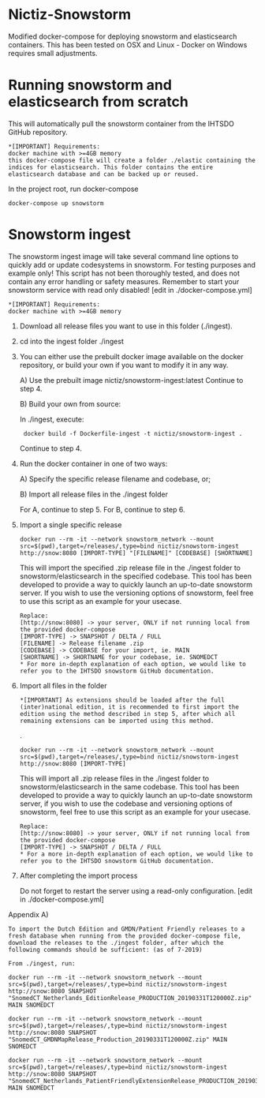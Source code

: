 # Nictiz-Snowstorm
Modified docker-compose for deploying snowstorm and elasticsearch containers. This has been tested on OSX and Linux - Docker on Windows requires small adjustments.

# Running snowstorm and elasticsearch from scratch
This will automatically pull the snowstorm container from the IHTSDO GitHub repository.

    *[IMPORTANT] Requirements: 
    docker machine with >=4GB memory
    this docker-compose file will create a folder ./elastic containing the indices for elasticsearch. This folder contains the entire elasticsearch database and can be backed up or reused.

In the project root, run docker-compose
    
    docker-compose up snowstorm

    
# Snowstorm ingest
The snowstorm ingest image will take several command line options to quickly add or update codesystems in snowstorm.
For testing purposes and example only! This script has not been thoroughly tested, and does not contain any error handling or safety measures.
Remember to start your snowstorm service with read only disabled! [edit in ./docker-compose.yml]

    *[IMPORTANT] Requirements: 
    docker machine with >=4GB memory

1) Download all release files you want to use in this folder (./ingest).

2) cd into the ingest folder ./ingest

3) You can either use the prebuilt docker image available on the docker repository, or build your own if you want to modify it in any way.

    A) Use the prebuilt image nictiz/snowstorm-ingest:latest
    Continue to step 4.

    B) Build your own from source:
    
    In ./ingest, execute:

        docker build -f Dockerfile-ingest -t nictiz/snowstorm-ingest .
    Continue to step 4.

4) Run the docker container in one of two ways:

    A) Specify the specific release filename and codebase, or;

    B) Import all release files in the ./ingest folder

    For A, continue to step 5. For B, continue to step 6.

5)  Import a single specific release
    
        docker run --rm -it --network snowstorm_network --mount src=$(pwd),target=/releases/,type=bind nictiz/snowstorm-ingest http://snow:8080 [IMPORT-TYPE] "[FILENAME]" [CODEBASE] [SHORTNAME]

    This will import the specified .zip release file in the ./ingest folder to snowstorm/elasticsearch in the specified codebase. This tool has been developed to provide a way to quickly launch an up-to-date snowstorm server. If you wish to use the versioning options of snowstorm, feel free to use this script as an example for your usecase.

        Replace:
        [http://snow:8080] -> your server, ONLY if not running local from the provided docker-compose
        [IMPORT-TYPE] -> SNAPSHOT / DELTA / FULL
        [FILENAME] -> Release filename .zip
        [CODEBASE] -> CODEBASE for your import, ie. MAIN
        [SHORTNAME] -> SHORTNAME for your codebase, ie. SNOMEDCT
        * For more in-depth explanation of each option, we would like to refer you to the IHTSDO snowstorm GitHub documentation.

6)  Import all files in the folder
    
        *[IMPORTANT] As extensions should be loaded after the full (inter)national edition, it is recommended to first import the edition using the method described in step 5, after which all remaining extensions can be imported using this method.


    .

        docker run --rm -it --network snowstorm_network --mount src=$(pwd),target=/releases/,type=bind nictiz/snowstorm-ingest http://snow:8080 [IMPORT-TYPE]

    This will import all .zip release files in the ./ingest folder to snowstorm/elasticsearch in the same codebase. This tool has been developed to provide a way to quickly launch an up-to-date snowstorm server, if you wish to use the codebase and versioning options of snowstorm, feel free to use this script as an example for your usecase.

        Replace:
        [http://snow:8080] -> your server, ONLY if not running local from the provided docker-compose
        [IMPORT-TYPE] -> SNAPSHOT / DELTA / FULL
        * For a more in-depth explanation of each option, we would like to refer you to the IHTSDO snowstorm GitHub documentation.



7)  After completing the import process

    Do not forget to restart the server using a read-only configuration. [edit in ./docker-compose.yml]

Appendix A)

    To import the Dutch Edition and GMDN/Patient Friendly releases to a fresh database when running from the provided docker-compose file, download the releases to the ./ingest folder, after which the following commands should be sufficient: (as of 7-2019)
    
    From ./ingest, run:

    docker run --rm -it --network snowstorm_network --mount src=$(pwd),target=/releases/,type=bind nictiz/snowstorm-ingest http://snow:8080 SNAPSHOT "SnomedCT_Netherlands_EditionRelease_PRODUCTION_20190331T120000Z.zip" MAIN SNOMEDCT

    docker run --rm -it --network snowstorm_network --mount src=$(pwd),target=/releases/,type=bind nictiz/snowstorm-ingest http://snow:8080 SNAPSHOT "SnomedCT_GMDNMapRelease_Production_20190331T120000Z.zip" MAIN SNOMEDCT

    docker run --rm -it --network snowstorm_network --mount src=$(pwd),target=/releases/,type=bind nictiz/snowstorm-ingest http://snow:8080 SNAPSHOT "SnomedCT_Netherlands_PatientFriendlyExtensionRelease_PRODUCTION_20190331T120000Z.zip" MAIN SNOMEDCT
